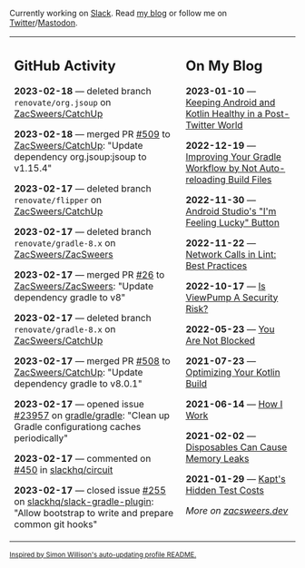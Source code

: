 Currently working on [Slack](https://slack.com/). Read [my blog](https://zacsweers.dev/) or follow me on [Twitter](https://twitter.com/ZacSweers)/[Mastodon](https://hachyderm.io/@ZacSweers).

<table><tr><td valign="top" width="60%">

## GitHub Activity
<!-- githubActivity starts -->
**2023-02-18** — deleted branch `renovate/org.jsoup` on [ZacSweers/CatchUp](https://github.com/ZacSweers/CatchUp)

**2023-02-18** — merged PR [#509](https://github.com/ZacSweers/CatchUp/pull/509) to [ZacSweers/CatchUp](https://github.com/ZacSweers/CatchUp): "Update dependency org.jsoup:jsoup to v1.15.4"

**2023-02-17** — deleted branch `renovate/flipper` on [ZacSweers/CatchUp](https://github.com/ZacSweers/CatchUp)

**2023-02-17** — deleted branch `renovate/gradle-8.x` on [ZacSweers/ZacSweers](https://github.com/ZacSweers/ZacSweers)

**2023-02-17** — merged PR [#26](https://github.com/ZacSweers/ZacSweers/pull/26) to [ZacSweers/ZacSweers](https://github.com/ZacSweers/ZacSweers): "Update dependency gradle to v8"

**2023-02-17** — deleted branch `renovate/gradle-8.x` on [ZacSweers/CatchUp](https://github.com/ZacSweers/CatchUp)

**2023-02-17** — merged PR [#508](https://github.com/ZacSweers/CatchUp/pull/508) to [ZacSweers/CatchUp](https://github.com/ZacSweers/CatchUp): "Update dependency gradle to v8.0.1"

**2023-02-17** — opened issue [#23957](https://github.com/gradle/gradle/issues/23957) on [gradle/gradle](https://github.com/gradle/gradle): "Clean up Gradle configurationg caches periodically"

**2023-02-17** — commented on [#450](https://github.com/slackhq/circuit/issues/450#issuecomment-1435225999) in [slackhq/circuit](https://github.com/slackhq/circuit)

**2023-02-17** — closed issue [#255](https://github.com/slackhq/slack-gradle-plugin/issues/255) on [slackhq/slack-gradle-plugin](https://github.com/slackhq/slack-gradle-plugin): "Allow bootstrap to write and prepare common git hooks"
<!-- githubActivity ends -->
</td><td valign="top" width="40%">

## On My Blog
<!-- blog starts -->
**2023-01-10** — [Keeping Android and Kotlin Healthy in a Post-Twitter World](https://www.zacsweers.dev/keeping-android-healthy/)

**2022-12-19** — [Improving Your Gradle Workflow by Not Auto-reloading Build Files](https://www.zacsweers.dev/improving-your-workflow-by-not-auto-reloading-build-files/)

**2022-11-30** — [Android Studio's "I'm Feeling Lucky" Button](https://www.zacsweers.dev/android-studios-im-feeling-lucky-button/)

**2022-11-22** — [Network Calls in Lint: Best Practices](https://www.zacsweers.dev/network-calls-in-lint-best-practices/)

**2022-10-17** — [Is ViewPump A Security Risk?](https://www.zacsweers.dev/is-viewpump-a-security-risk/)

**2022-05-23** — [You Are Not Blocked](https://www.zacsweers.dev/you-are-not-blocked/)

**2021-07-23** — [Optimizing Your Kotlin Build](https://www.zacsweers.dev/optimizing-your-kotlin-build/)

**2021-06-14** — [How I Work](https://www.zacsweers.dev/how-i-work/)

**2021-02-02** — [Disposables Can Cause Memory Leaks](https://www.zacsweers.dev/disposables-can-cause-memory-leaks/)

**2021-01-29** — [Kapt's Hidden Test Costs](https://www.zacsweers.dev/kapts-hidden-test-costs/)
<!-- blog ends -->
_More on [zacsweers.dev](https://zacsweers.dev/)_
</td></tr></table>

<sub><a href="https://simonwillison.net/2020/Jul/10/self-updating-profile-readme/">Inspired by Simon Willison's auto-updating profile README.</a></sub>